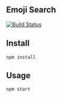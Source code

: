 Emoji Search
---

[![Build Status](https://travis-ci.com/philipbeber/emoji-search.svg)](https://travis-ci.com/philipbeber/emoji-search)



Install
---

`npm install`



Usage
---

`npm start`
